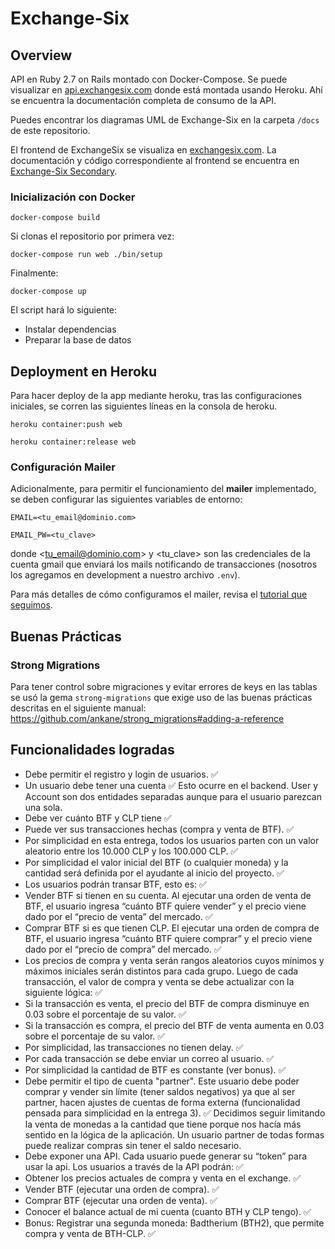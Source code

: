 # Exchange-Six

## Overview

API en Ruby 2.7 on Rails montado con Docker-Compose. Se puede visualizar en [api.exchangesix.com](api.exchangesix.com) donde está montada usando Heroku. Ahí se encuentra la documentación completa de consumo de la API.

Puedes encontrar los diagramas UML de Exchange-Six en la carpeta `/docs` de este repositorio.

El frontend de ExchangeSix se visualiza en [exchangesix.com](exchangesix.com). La documentación y código correspondiente al frontend se encuentra en [Exchange-Six Secondary](http://api.exchangesix.com/).

### Inicialización con Docker

    docker-compose build

Si clonas el repositorio por primera vez:

    docker-compose run web ./bin/setup

Finalmente:

    docker-compose up


El script hará lo siguiente:  

- Instalar dependencias
- Preparar la base de datos

## Deployment en Heroku

Para hacer deploy de la app mediante heroku, tras las configuraciones iniciales, se corren las siguientes líneas en la consola de heroku.

    heroku container:push web

    heroku container:release web

### Configuración Mailer

Adicionalmente, para permitir el funcionamiento del __mailer__ implementado, se deben configurar las siguientes variables de entorno:

    EMAIL=<tu_email@dominio.com>

    EMAIL_PW=<tu_clave>

donde \<tu_email@dominio.com> y <tu_clave> son las credenciales de la cuenta gmail que enviará los mails notificando de transacciones (nosotros los agregamos en development a nuestro archivo `.env`).

Para más detalles de cómo configuramos el mailer, revisa el [tutorial que seguimos](https://dev.to/morinoko/sending-emails-in-rails-with-action-mailer-and-gmail-35g4).


## Buenas Prácticas

### Strong Migrations

Para tener control sobre migraciones y evitar errores de keys en las tablas se usó la gema `strong-migrations` que exige uso de las buenas prácticas descritas en el siguiente manual:
<https://github.com/ankane/strong_migrations#adding-a-reference>

## Funcionalidades logradas

- Debe permitir el registro y login de usuarios. :white_check_mark:
- Un usuario debe tener una cuenta :white_check_mark: Esto ocurre en el backend. User y Account son dos entidades separadas aunque para el usuario parezcan una sola. 
- Debe ver cuánto BTF y CLP tiene :white_check_mark:
- Puede ver sus transacciones hechas (compra y venta de BTF). :white_check_mark:
- Por simplicidad en esta entrega, todos los usuarios parten con un valor aleatorio entre los 10.000 CLP y los 100.000 CLP. :white_check_mark:
- Por simplicidad el valor inicial del BTF (o cualquier moneda) y la cantidad será definida por el ayudante al inicio del proyecto. :white_check_mark:
- Los usuarios podrán transar BTF, esto es: :white_check_mark:
- Vender BTF si tienen en su cuenta. Al ejecutar una orden de venta de BTF, el usuario ingresa “cuánto BTF quiere vender” y el precio viene dado por el “precio de venta” del mercado. :white_check_mark:
- Comprar BTF si es que tienen CLP. El ejecutar una orden de compra de BTF, el usuario ingresa “cuánto BTF quiere comprar” y el precio viene dado por el “precio de compra” del mercado. :white_check_mark:
- Los precios de compra y venta serán rangos aleatorios cuyos mínimos y máximos iniciales serán distintos para cada grupo. Luego de cada transacción, el valor de compra y venta se debe actualizar con la siguiente lógica: :white_check_mark:
- Si la transacción es venta, el precio del BTF de compra disminuye en 0.03 sobre el porcentaje de su valor. :white_check_mark:
- Si la transacción es compra, el precio del BTF de venta aumenta en 0.03 sobre el porcentaje de su valor. :white_check_mark:
- Por simplicidad, las transacciones no tienen delay. :white_check_mark:
- Por cada transacción se debe enviar un correo al usuario. :white_check_mark:
- Por simplicidad la cantidad de BTF es constante (ver bonus). :white_check_mark:
- Debe permitir el tipo de cuenta "partner". Este usuario debe poder comprar y vender sin límite (tener saldos negativos) ya que al ser partner, hacen ajustes de cuentas de forma externa (funcionalidad pensada para simplicidad en la entrega 3). :white_check_mark: Decidimos seguir limitando la venta de monedas a la cantidad que tiene porque nos hacía más sentido en la lógica de la aplicación. Un usuario partner de todas formas puede realizar compras sin tener el saldo necesario.
- Debe exponer una API. Cada usuario puede generar su “token” para usar la api. Los usuarios a través de la API podrán: :white_check_mark:
- Obtener los precios actuales de compra y venta en el exchange. :white_check_mark:
- Vender BTF (ejecutar una orden de compra). :white_check_mark:
- Comprar BTF (ejecutar una orden de venta). :white_check_mark:
- Conocer el balance actual de mi cuenta (cuanto BTH y CLP tengo). :white_check_mark:
- Bonus​: Registrar una segunda moneda: Badtherium (BTH2), que permite compra y venta de BTH-CLP. :white_check_mark: